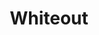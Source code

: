 ---
title: "Whiteout"
summary: "Whiteout were a British rock group from Greenock in Scotland, who were most famous for their hit \"Jackie's Racing\". Although they had existed in a different incarnation since the very early 1990s, the band's classic line-up consisted of Andrew Caldwell , Paul Carroll , Eric Lindsay and Stuart Smith . The name came from a slang term for the disorientating effects of alcohol."
image: "whiteout.jpg"
apple_music_artist_url: "https://music.apple.com/gb/artist/whiteout/1637612791"
wikipedia_url: "https://en.wikipedia.org/wiki/Whiteout_(band)"
---